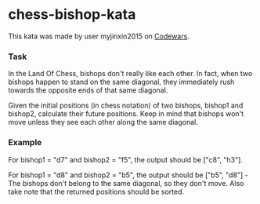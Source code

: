 # chess-bishop-kata

This kata was made by user myjinxin2015 on [Codewars](https://www.codewars.com/kata/chess-fun-number-4-bishop-diagonal/train/javascript).

### Task

In the Land Of Chess, bishops don't really like each other. In fact, when two bishops happen to stand on the same diagonal, they immediately rush towards the opposite ends of that same diagonal.

Given the initial positions (in chess notation) of two bishops, bishop1 and bishop2, calculate their future positions. Keep in mind that bishops won't move unless they see each other along the same diagonal.

### Example

For bishop1 = "d7" and bishop2 = "f5", the output should be ["c8", "h3"].

For bishop1 = "d8" and bishop2 = "b5", the output should be ["b5", "d8"] - The bishops don't belong to the same diagonal, so they don't move. Also take note that the returned positions should be sorted.
